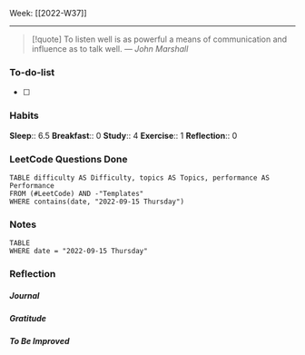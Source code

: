 Week: [[2022-W37]]
- - -
>[!quote]
> To listen well is as powerful a means of communication and influence as to talk well.
> — <cite>John Marshall</cite>

### To-do-list
- [ ] 

### Habits
**Sleep**:: 6.5
**Breakfast**:: 0
**Study**:: 4
**Exercise**:: 1 
**Reflection**:: 0

### LeetCode Questions Done
```dataview
TABLE difficulty AS Difficulty, topics AS Topics, performance AS Performance
FROM (#LeetCode) AND -"Templates"
WHERE contains(date, "2022-09-15 Thursday") 
```

### Notes
```dataview
TABLE
WHERE date = "2022-09-15 Thursday"
```

### Reflection
##### Journal
##### Gratitude
##### To Be Improved